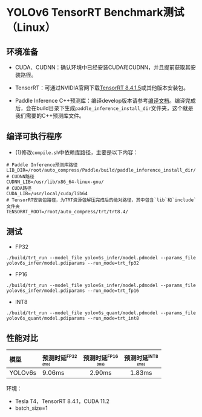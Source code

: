# YOLOv6 TensorRT Benchmark测试（Linux）

## 环境准备

- CUDA、CUDNN：确认环境中已经安装CUDA和CUDNN，并且提前获取其安装路径。

- TensorRT：可通过NVIDIA官网下载[TensorRT 8.4.1.5](https://developer.nvidia.com/compute/machine-learning/tensorrt/secure/8.4.1/tars/tensorrt-8.4.1.5.linux.x86_64-gnu.cuda-11.6.cudnn8.4.tar.gz)或其他版本安装包。

- Paddle Inference C++预测库：编译develop版本请参考[编译文档](https://www.paddlepaddle.org.cn/inference/user_guides/source_compile.html)。编译完成后，会在build目录下生成`paddle_inference_install_dir`文件夹，这个就是我们需要的C++预测库文件。

## 编译可执行程序

- (1)修改`compile.sh`中依赖库路径，主要是以下内容：
```shell
# Paddle Inference预测库路径
LIB_DIR=/root/auto_compress/Paddle/build/paddle_inference_install_dir/
# CUDNN路径
CUDNN_LIB=/usr/lib/x86_64-linux-gnu/
# CUDA路径
CUDA_LIB=/usr/local/cuda/lib64
# TensorRT安装包路径，为TRT资源包解压完成后的绝对路径，其中包含`lib`和`include`文件夹
TENSORRT_ROOT=/root/auto_compress/trt/trt8.4/
```

## 测试

- FP32
```
./build/trt_run --model_file yolov6s_infer/model.pdmodel --params_file yolov6s_infer/model.pdiparams --run_mode=trt_fp32
```

- FP16
```
./build/trt_run --model_file yolov6s_infer/model.pdmodel --params_file yolov6s_infer/model.pdiparams --run_mode=trt_fp16
```

- INT8
```
./build/trt_run --model_file yolov6s_quant/model.pdmodel --params_file yolov6s_quant/model.pdiparams --run_mode=trt_int8
```

## 性能对比

| 模型  | 预测时延<sup><small>FP32</small><sup><br><sup>(ms) |预测时延<sup><small>FP16</small><sup><br><sup>(ms) | 预测时延<sup><small>INT8</small><sup><br><sup>(ms) |
| :-------- |:-------- |:--------: | :---------------------: |
| YOLOv6s |   9.06ms  |   2.90ms   |  1.83ms  |

环境：
- Tesla T4，TensorRT 8.4.1，CUDA 11.2
- batch_size=1

